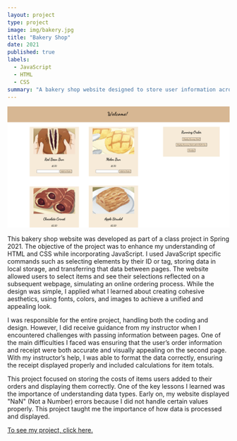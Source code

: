 ```yaml
---
layout: project
type: project
image: img/bakery.jpg
title: "Bakery Shop"
date: 2021
published: true
labels:
  - JavaScript
  - HTML
  - CSS
summary: "A bakery shop website designed to store user information across webpages using JavaScript."
---
```


<img class="img-fluid" src="../img/bread.png">

This bakery shop website was developed as part of a class project in Spring 2021. The objective of the project was to enhance my understanding of HTML and CSS while incorporating JavaScript. I used JavaScript specific commands such as selecting elements by their ID or tag, storing data in local storage, and transferring that data between pages. The website allowed users to select items and see their selections reflected on a subsequent webpage, simulating an online ordering process. While the design was simple, I applied what I learned about creating cohesive aesthetics, using fonts, colors, and images to achieve a unified and appealing look.

I was responsible for the entire project, handling both the coding and design. However, I did receive guidance from my instructor when I encountered challenges with passing information between pages. One of the main difficulties I faced was ensuring that the user’s order information and receipt were both accurate and visually appealing on the second page. With my instructor’s help, I was able to format the data correctly, ensuring the receipt displayed properly and included calculations for item totals.

This project focused on storing the costs of items users added to their orders and displaying them correctly. One of the key lessons I learned was the importance of understanding data types. Early on, my website displayed "NaN" (Not a Number) errors because I did not handle certain values properly. This project taught me the importance of how data is processed and displayed.

<a href="https://github.com/tiffanyduong1/bakeryshop"> To see my project, click here. </a>
